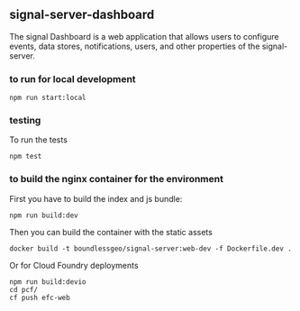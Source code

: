 ## signal-server-dashboard


The signal Dashboard is a web application that allows users to configure
events, data stores, notifications, users, and other properties of
the signal-server.


### to run for local development

```
npm run start:local
```

### testing

To run the tests

```
npm test
```


### to build the nginx container for the environment

First you have to build the index and js bundle:

```
npm run build:dev
```

Then you can build the container with the static assets

```
docker build -t boundlessgeo/signal-server:web-dev -f Dockerfile.dev .
```

Or for Cloud Foundry deployments
```
npm run build:devio
cd pcf/
cf push efc-web
```
